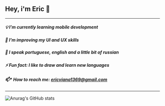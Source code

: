 ## Hey, i'm Eric 👋
---
##### 💡 I’m currently learning mobile development
##### 🌱 I’m improving my UI and UX skills
##### 👾 I speak portuguese, english and a little bit of russian
##### ⚡ Fun fact: I like to draw and learn new languages
##### 📫* How to reach me: ericviana1369@gmail.com
----
![Anurag's GitHub stats](https://github-readme-stats.vercel.app/api?username=ebvv&show_icons=true&theme=dark)
